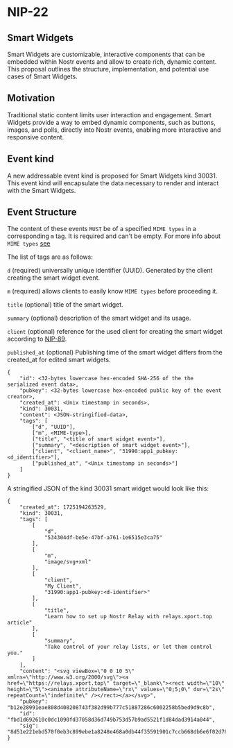 # NIP-22 

## Smart Widgets
Smart Widgets are customizable, interactive components that can be embedded within Nostr events and allow to create rich, dynamic content. This proposal outlines the structure, implementation, and potential use cases of Smart Widgets.

## Motivation
Traditional static content limits user interaction and engagement. Smart Widgets provide a way to embed dynamic components, such as buttons, images, and polls, directly into Nostr events, enabling more interactive and responsive content.

## Event kind
A new addressable event kind is proposed for Smart Widgets kind 30031. This event kind will encapsulate the data necessary to render and interact with the Smart Widgets.

## Event Structure
The content of these events `MUST` be of a specified `MIME types` in a corresponding `m` tag. It is required and can't be empty. For more info about `MIME types` [see](https://developer.mozilla.org/en-US/docs/Web/HTTP/Basics_of_HTTP/MIME_types)

The list of tags are as follows:

`d` (required) universally unique identifier (UUID). Generated by the client creating the smart widget event.

`m` (required) allows clients to easily know `MIME types` before proceeding it.

`title` (optional) title of the smart widget.

`summary` (optional) description of the smart widget and its usage.

`client` (optional) reference for the used client for creating the smart widget according to [NIP-89](../master/89.md).

`published_at` (optional) Publishing time of the smart widget differs from the created_at for edited smart widgets.

```
{
	"id": <32-bytes lowercase hex-encoded SHA-256 of the the serialized event data>,
	"pubkey": <32-bytes lowercase hex-encoded public key of the event creator>,
	"created_at": <Unix timestamp in seconds>,
	"kind": 30031,
	"content": <JSON-stringified-data>,
	"tags": [
		["d", "UUID"],
		["m", <MIME-type>],
		["title", "<title of smart widget event>"],
		["summary", "<description of smart widget event>"],
		["client", "<client_name>", "31990:app1_pubkey:<d_identifier>"],
		["published_at", "<Unix timestamp in seconds>"]
	]
}
```
A stringified JSON of the kind 30031 smart widget would look like this:
```
{
    "created_at": 1725194263529,
    "kind": 30031,
    "tags": [
        [
            "d",
            "534304df-be5e-47bf-a761-1e6515e3ca75"
        ],
        [
            "m",
            "image/svg+xml"
        ],
        [
            "client",
            "My Client",
            "31990:app1-pubkey:<d-identifier>"
        ],
        [
            "title",
            "Learn how to set up Nostr Relay with relays.xport.top article"
        ],
        [
            "summary",
            "Take control of your relay lists, or let them control you."
        ]
    ],
    "content": "<svg viewBox=\"0 0 10 5\" xmlns=\"http://www.w3.org/2000/svg\"><a href=\"https://relays.xport.top\" target=\"_blank\"><rect width=\"10\" height=\"5\"><animate attributeName=\"rx\" values=\"0;5;0\" dur=\"2s\" repeatCount=\"indefinite\" /></rect></a></svg>",
    "pubkey": "b12e28991eae808d408208743f382d99b777c51887286c6002258b5bed9d9c8b",
    "id": "fbd1d692610c0dc1090fd37058d36d749b753d57b9ad5521f1d84dad3914a044",
    "sig": "8d51e221ebd570f0eb3c899ebe1a8248e468a0db44f35591901c7ccb668db6e6f02d787216eaae58dfdced41e6677f270467933cb36b67d6297417fcda09a60e"
}
```
